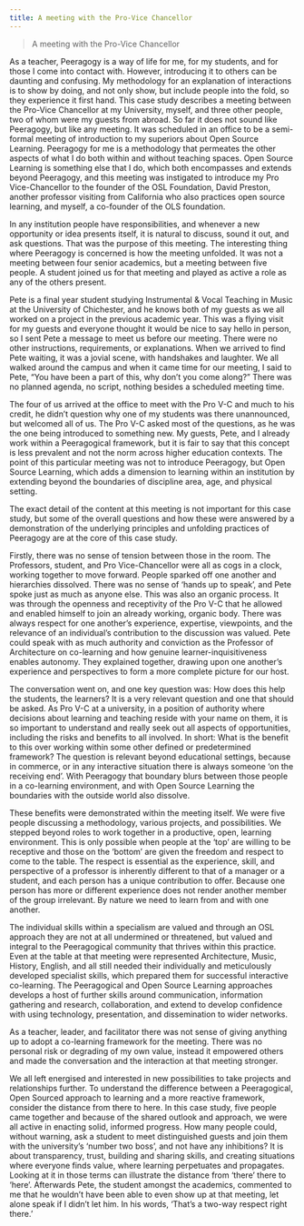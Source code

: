 ```yaml
---
title: A meeting with the Pro-Vice Chancellor
---
```


> A meeting with the Pro-Vice Chancellor

As a teacher, Peeragogy is a way of life for me, for my students, and for those I come into contact with. However, introducing it to others can be daunting and confusing. My methodology for an explanation of interactions is to show by doing, and not only show, but include people into the fold, so they experience it first hand. This case study describes a meeting between the Pro-Vice Chancellor at my University, myself, and three other people, two of whom were my guests from abroad. So far it does not sound like Peeragogy, but like any meeting. It was scheduled in an office to be a semi-formal meeting of introduction to my superiors about Open Source Learning.  Peeragogy for me is a methodology that permeates the other aspects of what I do both within and without teaching spaces.  Open Source Learning is something else that I do, which both encompasses and extends beyond Peeragogy, and this meeting was instigated to introduce my Pro Vice-Chancellor to the founder of the OSL Foundation, David Preston, another professor visiting from California who also practices open source learning, and myself, a co-founder of the OLS foundation.

In any institution people have responsibilities, and whenever a new opportunity or idea presents itself, it is natural to discuss, sound it out, and ask questions. That was the purpose of this meeting. The interesting thing where Peeragogy is concerned is how the meeting unfolded. It was not a meeting between four senior academics, but a meeting between five people. A student joined us for that meeting and played as active a role as any of the others present.

Pete is a final year student studying Instrumental & Vocal Teaching in Music at the University of Chichester, and he knows both of my guests as we all worked on a project in the previous academic year. This was a flying visit for my guests and everyone thought it would be nice to say hello in person, so I sent Pete a message to meet us before our meeting. There were no other instructions, requirements, or explanations. When we arrived to find Pete waiting, it was a jovial scene, with handshakes and laughter. We all walked around the campus and when it came time for our meeting, I said to Pete, “You have been a part of this, why don’t you come along?” There was no planned agenda, no script, nothing besides a scheduled meeting time.

The four of us arrived at the office to meet with the Pro V-C and much to his credit, he didn’t question why one of my students was there unannounced, but welcomed all of us. The Pro V-C asked most of the questions, as he was the one being introduced to something new. My guests, Pete, and I already work within a Peeragogical framework, but it is fair to say that this concept is less prevalent and not the norm across higher education contexts. The point of this particular meeting was not to introduce Peeragogy, but Open Source Learning, which adds a dimension to learning within an institution by extending beyond the boundaries of discipline area, age, and physical setting.

The exact detail of the content at this meeting is not important for this case study, but some of the overall questions and how these were answered by a demonstration of the underlying principles and unfolding practices of Peeragogy are at the core of this case study.

Firstly, there was no sense of tension between those in the room. The Professors, student, and Pro Vice-Chancellor were all as cogs in a clock, working together to move forward. People sparked off one another and hierarchies dissolved. There was no sense of ‘hands up to speak’, and Pete spoke just as much as anyone else. This was also an organic process. It was through the openness and receptivity of the Pro V-C that he allowed and enabled himself to join an already working, organic body. There was always respect for one another’s experience, expertise, viewpoints, and the relevance of an individual’s contribution to the discussion was valued. Pete could speak with as much authority and conviction as the Professor of Architecture on co-learning and how genuine learner-inquisitiveness enables autonomy. They explained together, drawing upon one another’s experience and perspectives to form a more complete picture for our host.

The conversation went on, and one key question was: How does this help the students, the learners?  It is a very relevant question and one that should be asked. As Pro V-C at a university, in a position of authority where decisions about learning and teaching reside with your name on them, it is so important to understand and really seek out all aspects of opportunities, including the risks and benefits to all involved. In short: What is the benefit to this over working within some other defined or predetermined framework? The question is relevant beyond educational settings, because in commerce, or in any interactive situation there is always someone ‘on the receiving end’.  With Peeragogy that boundary blurs between those people in a co-learning environment, and with Open Source Learning the boundaries with the outside world also dissolve.

These benefits were demonstrated within the meeting itself. We were five people discussing a methodology, various projects, and possibilities. We stepped beyond roles to work together in a productive, open, learning environment. This is only possible when people at the ‘top’ are willing to be receptive and those on the ‘bottom’ are given the freedom and respect to come to the table. The respect is essential as the experience, skill, and perspective of a professor is inherently different to that of a manager or a student, and each person has a unique contribution to offer. Because one person has more or different experience does not render another member of the group irrelevant.  By nature we need to learn from and with one another.

The individual skills within a specialism are valued and through an OSL approach they are not at all undermined or threatened, but valued and integral to the Peeragogical community that thrives within this practice. Even at the table at that meeting were represented Architecture, Music, History, English, and all still needed their individually and meticulously developed specialist skills, which prepared them for successful interactive co-learning. The Peeragogical and Open Source Learning approaches develops a host of further skills around communication, information gathering and research, collaboration, and extend to develop confidence with using technology, presentation, and dissemination to wider networks.

As a teacher, leader, and facilitator there was not sense of giving anything up to adopt a co-learning framework for the meeting. There was no personal risk or degrading of my own value, instead it empowered others and made the conversation and the interaction at that meeting stronger.

We all left energised and interested in new possibilities to take projects and relationships further. To understand the difference between a Peeragogical, Open Sourced approach to learning and a more reactive framework, consider the distance from there to here. In this case study, five people came together and because of the shared outlook and approach, we were all active in enacting solid, informed progress. How many people could, without warning, ask a student to meet distinguished guests and join them with the university’s ‘number two boss’, and not have any inhibitions? It is about transparency, trust, building and sharing skills, and creating situations where everyone finds value, where learning perpetuates and propagates.  Looking at it in those terms can illustrate the distance from ‘there’ there to ‘here’.  Afterwards Pete, the student amongst the academics, commented to me that he wouldn’t have been able to even show up at that meeting, let alone speak if I didn’t let him. In his words, ‘That’s a two-way respect right there.’
